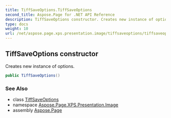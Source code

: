 ```yaml
---
title: TiffSaveOptions.TiffSaveOptions
second_title: Aspose.Page for .NET API Reference
description: TiffSaveOptions constructor. Creates new instance of options
type: docs
weight: 10
url: /net/aspose.page.xps.presentation.image/tiffsaveoptions/tiffsaveoptions/
---
```

## TiffSaveOptions constructor

Creates new instance of options.

```csharp
public TiffSaveOptions()
```

### See Also

* class [TiffSaveOptions](../)
* namespace [Aspose.Page.XPS.Presentation.Image](../../tiffsaveoptions/)
* assembly [Aspose.Page](../../../)


